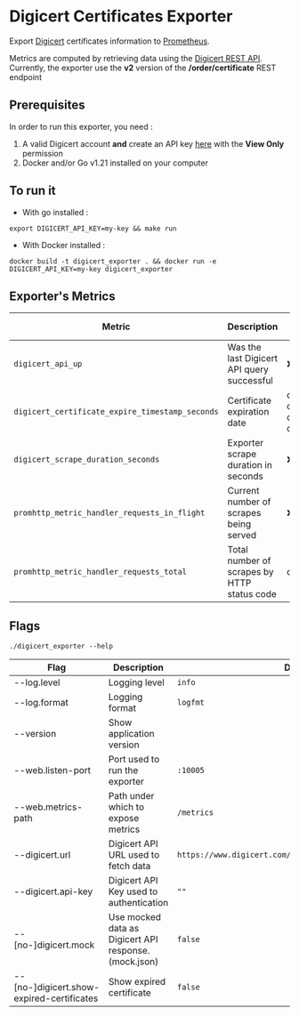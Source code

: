 # Digicert Certificates Exporter

Export [Digicert](https://www.digicert.com/) certificates information to [Prometheus](https://prometheus.io).

Metrics are computed by retrieving data using
the [Digicert REST API](https://dev.digicert.com/en/certcentral-apis/services-api/orders/list-orders.html).
Currently, the exporter use the **v2** version of the **/order/certificate** REST endpoint

## Prerequisites

In order to run this exporter, you need :

1) A valid Digicert account **and** create an API
   key [here](https://www.digicert.com/secure/automation/api-keys/) with the **View Only** permission
2) Docker and/or Go v1.21 installed on your computer

## To run it

- With go installed :

```shell
export DIGICERT_API_KEY=my-key && make run 
```

- With Docker installed :

```shell
docker build -t digicert_exporter . && docker run -e DIGICERT_API_KEY=my-key digicert_exporter
```

## Exporter's Metrics

| Metric                                          | Description                                 | Labels                                                                         | Optionals ? |
|-------------------------------------------------|---------------------------------------------|--------------------------------------------------------------------------------|-------------|
| `digicert_api_up`                               | Was the last Digicert API query successful  | ❌                                                                              | ✅           |
| `digicert_certificate_expire_timestamp_seconds` | Certificate expiration date                 | certificate_common_name, <br/>certificate_id, <br/>order_id, <br/>organization | ✅           |
| `digicert_scrape_duration_seconds`              | Exporter scrape duration in seconds         | ❌                                                                              | ✅           |
| `promhttp_metric_handler_requests_in_flight`    | Current number of scrapes being served      | ❌                                                                              | ❌           |
| `promhttp_metric_handler_requests_total`        | Total number of scrapes by HTTP status code | code                                                                           | ❌           |

## Flags

```shell
./digicert_exporter --help
```

| Flag                                      | Description                                           | Default                                                  | Env vars                           |
|-------------------------------------------|-------------------------------------------------------|----------------------------------------------------------|------------------------------------|
| --log.level                               | Logging level                                         | `info`                                                   | ❌                                  |
| --log.format                              | Logging format                                        | `logfmt`                                                 | ❌                                  |
| --version                                 | Show application version                              |                                                          | ❌                                  |
| --web.listen-port                         | Port used to run the exporter                         | `:10005`                                                 | EXPORTER_PORT                      |
| --web.metrics-path                        | Path under which to expose metrics                    | `/metrics`                                               | EXPORTER_PATH                      |
| --digicert.url                            | Digicert API URL used to fetch data                   | `https://www.digicert.com/services/v2/order/certificate` | DIGICERT_URL                       |
| --digicert.api-key                        | Digicert API Key used to authentication               | `""`                                                     | DIGICERT_API_KEY                   |
| --[no-]digicert.mock                      | Use mocked data as Digicert API response. (mock.json) | `false`                                                  | DIGICERT_MOCK                      |
| --[no-]digicert.show-expired-certificates | Show expired certificate                              | `false`                                                  | DIGICERT_SHOW_EXPIRED_CERTIFICATES |
